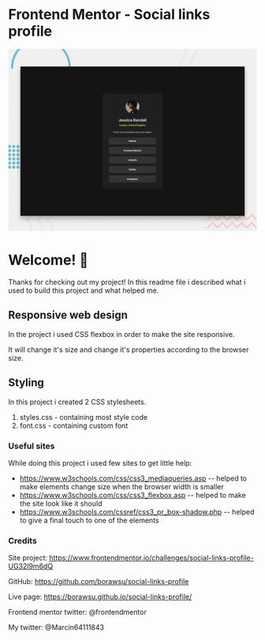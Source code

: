 # Frontend Mentor - Social links profile

![Design preview for the Social links profile coding challenge](./preview.jpg)

# Welcome! 👋

Thanks for checking out my project! 
In this readme file i described what i used to build this project and what helped me.

## Responsive web design

In the project i used CSS flexbox in order to make the site responsive.

It will change it's size and change it's properties according to the browser size.

## Styling

In this project i created 2 CSS stylesheets. 

1. styles.css - containing most style code
2. font.css - containing custom font 

### Useful sites

While doing this project i used few sites to get little help:

- https://www.w3schools.com/css/css3_mediaqueries.asp   -- helped to make elements change size when the browser width is smaller
- https://www.w3schools.com/css/css3_flexbox.asp   -- helped to make the site look like it should
- https://www.w3schools.com/cssref/css3_pr_box-shadow.php   -- helped to give a final touch to one of the elements

### Credits

Site project: https://www.frontendmentor.io/challenges/social-links-profile-UG32l9m6dQ

GitHub: https://github.com/borawsu/social-links-profile

Live page: https://borawsu.github.io/social-links-profile/


Frontend mentor twitter: @frontendmentor

My twitter: @Marcin64111843